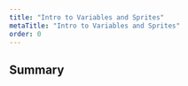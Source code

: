 ```yaml
---
title: "Intro to Variables and Sprites"
metaTitle: "Intro to Variables and Sprites"
order: 0
---
```


## Summary